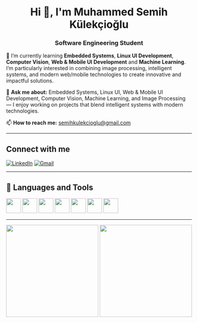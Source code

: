 <h1 align="center">Hi 👋, I'm Muhammed Semih Külekçioğlu</h1>
<h3 align="center">Software Engineering Student</h3>

🌱 I’m currently learning **Embedded Systems**, **Linux UI Development**, **Computer Vision**, **Web & Mobile UI Development** and **Machine Learning**.  
I’m particularly interested in combining image processing, intelligent systems, and modern web/mobile technologies to create innovative and impactful solutions.

💬 **Ask me about:** Embedded Systems, Linux UI, Web & Mobile UI Development, Computer Vision, Machine Learning, and Image Processing — I enjoy working on projects that blend intelligent systems with modern technologies.

📫 **How to reach me:** [semihkulekcioglu@gmail.com](mailto:semihkulekcioglu@gmail.com)

---

## Connect with me  

[![LinkedIn](https://img.shields.io/badge/LinkedIn-0077B5?style=for-the-badge&logo=linkedin&logoColor=white)](https://www.linkedin.com/in/muhammed-semih-k%C3%BClek%C3%A7io%C4%9Flu-529a78235/)
[![Gmail](https://img.shields.io/badge/Gmail-D14836?style=for-the-badge&logo=gmail&logoColor=white)](mailto:semihkulekcioglu@gmail.com)

---

## 🧰 Languages and Tools  

<p>
  <img src="https://cdn.jsdelivr.net/gh/devicons/devicon/icons/android/android-original.svg" width="40" height="40"/>
  <img src="https://cdn.jsdelivr.net/gh/devicons/devicon/icons/arduino/arduino-original.svg" width="40" height="40"/>
  <img src="https://cdn.jsdelivr.net/gh/devicons/devicon/icons/c/c-original.svg" width="40" height="40"/>
  <img src="https://cdn.jsdelivr.net/gh/devicons/devicon/icons/cplusplus/cplusplus-original.svg" width="40" height="40"/>
  <img src="https://cdn.jsdelivr.net/gh/devicons/devicon/icons/python/python-original.svg" width="40" height="40"/>
  <img src="https://cdn.jsdelivr.net/gh/devicons/devicon/icons/javascript/javascript-original.svg" width="40" height="40"/>
  <img src="https://cdn.jsdelivr.net/gh/devicons/devicon/icons/linux/linux-original.svg" width="40" height="40"/>
</p>

---

<p align="center">
  <img src="https://github.com/user-attachments/assets/8700b80d-ee03-4f0b-ba3a-452f09d825c3" width="250"/>
  <img src="https://github.com/user-attachments/assets/55951b2b-9b13-4bbf-b923-3736d73adf62" width="250"/>
</p>

